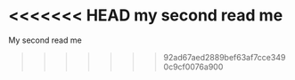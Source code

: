 <<<<<<< HEAD
my second read me
=======
My second read me
>>>>>>> 92ad67aed2889bef63af7cce3490c9cf0076a900
